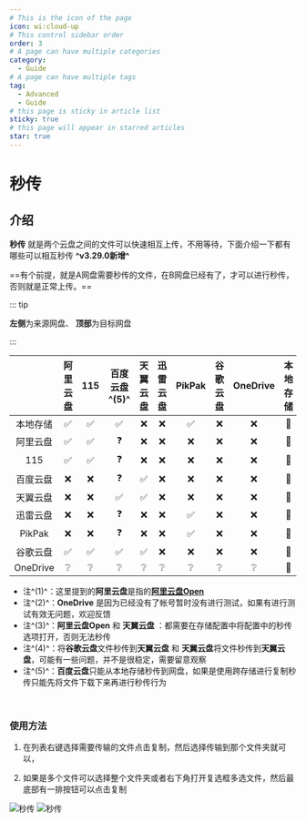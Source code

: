 ```yaml
---
# This is the icon of the page
icon: wi:cloud-up
# This control sidebar order
order: 3
# A page can have multiple categories
category:
  - Guide
# A page can have multiple tags
tag:
  - Advanced
  - Guide
# this page is sticky in article list
sticky: true
# this page will appear in starred articles
star: true
---
```



# 秒传

## **介绍**

**秒传** 就是两个云盘之间的文件可以快速相互上传，不用等待，下面介绍一下都有哪些可以相互秒传 **^v3.29.0新增^**

==有个前提，就是A网盘需要秒传的文件，在B网盘已经有了，才可以进行秒传，否则就是正常上传。==

::: tip

<i class="fa-solid fa-square-left fa-bounce" style="color: rgb(13, 109, 252)"></i> **左侧**为来源网盘、<i class="fa-solid fa-square-arrow-up fa-bounce" style="color: rgb(13, 109, 252)"></i> **顶部**为目标网盘

:::



|          |      阿里云盘      |        115         |   百度云盘^(5)^    |      天翼云盘      |    迅雷云盘     |       PikPak       |    谷歌云盘     |    OneDrive     |    本地存储     |
| :------: | :----------------: | :----------------: | :----------------: | :----------------: | :-------------: | :----------------: | :-------------: | :-------------: | :-------------: |
| 本地存储 | :white_check_mark: | :white_check_mark: | :white_check_mark: |        :x:         |       :x:       | :white_check_mark: |       :x:       |       :x:       | :no_entry_sign: |
| 阿里云盘 | :white_check_mark: | :white_check_mark: |     :question:     |        :x:         |       :x:       |        :x:         |       :x:       |       :x:       | :no_entry_sign: |
|   115    | :white_check_mark: | :white_check_mark: |     :question:     |        :x:         |       :x:       |        :x:         |       :x:       |       :x:       | :no_entry_sign: |
| 百度云盘 |        :x:         |        :x:         |     :question:     | :white_check_mark: |       :x:       |        :x:         |       :x:       |       :x:       | :no_entry_sign: |
| 天翼云盘 |        :x:         |        :x:         | :white_check_mark: | :white_check_mark: |       :x:       |        :x:         |       :x:       |       :x:       | :no_entry_sign: |
| 迅雷云盘 |        :x:         |        :x:         |     :question:     |        :x:         |       :x:       | :white_check_mark: |       :x:       |       :x:       | :no_entry_sign: |
|  PikPak  |        :x:         |        :x:         |     :question:     |        :x:         |       :x:       | :white_check_mark: |       :x:       |       :x:       | :no_entry_sign: |
| 谷歌云盘 | :white_check_mark: | :white_check_mark: | :white_check_mark: | :white_check_mark: |       :x:       |        :x:         |       :x:       |       :x:       | :no_entry_sign: |
| OneDrive |  :grey_question:   |  :grey_question:   |  :grey_question:   |  :grey_question:   | :grey_question: |  :grey_question:   | :grey_question: | :grey_question: | :no_entry_sign: |

- 注^(1)^：这里提到的**阿里云盘**是指的[**阿里云盘Open**](../../../zh/guide/drivers/aliyundrive_open.md)
- 注^(2)^：**OneDrive** 是因为已经没有了帐号暂时没有进行测试，如果有进行测试有效无问题，欢迎反馈
- 注^(3)^：**阿里云盘Open** 和 **天翼云盘** ：都需要在存储配置中将配置中的秒传选项打开，否则无法秒传
- 注^(4)^：将**谷歌云盘**文件秒传到**天翼云盘** 和 **天翼云盘**将文件秒传到**天翼云盘**，可能有一些问题，并不是很稳定，需要留意观察
- 注^(5)^：**百度云盘**只能从本地存储秒传到网盘，如果是使用跨存储进行复制秒传只能先将文件下载下来再进行秒传行为

<br/>



### **使用方法**

1. 在列表右键选择需要传输的文件点击复制，然后选择传输到那个文件夹就可以，

2. 如果是多个文件可以选择整个文件夹或者右下角打开复选框多选文件，然后最底部有一排按钮可以点击复制

<div class="image-preview">  
    <img src="/img/advanced/r_upload_1.png" alt="秒传" title="秒传"/>
    <img src="/img/advanced/r_upload_2.png" alt="秒传" title="秒传"/>
</div>
